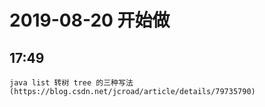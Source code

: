 # 2019-08-20 开始做
## 17:49 
	java list 转树 tree 的三种写法(https://blog.csdn.net/jcroad/article/details/79735790)
